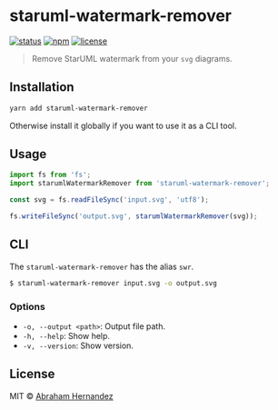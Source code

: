 # staruml-watermark-remover

[![status](https://github.com/abranhe/staruml-watermark-remover/workflows/build/badge.svg)](https://github.com/abranhe/staruml-watermark-remover/actions)
[![npm](https://img.shields.io/npm/v/staruml-watermark-remover)](https://npmjs.org/staruml-watermark-remover)
[![license](https://img.shields.io/npm/l/staruml-watermark-remover)](https://npmjs.org/staruml-watermark-remover)

> Remove StarUML watermark from your `svg` diagrams.

## Installation

```bash
yarn add staruml-watermark-remover
```

Otherwise install it globally if you want to use it as a CLI tool.

## Usage

```js
import fs from 'fs';
import starumlWatermarkRemover from 'staruml-watermark-remover';

const svg = fs.readFileSync('input.svg', 'utf8');

fs.writeFileSync('output.svg', starumlWatermarkRemover(svg));
```

## CLI

The `staruml-watermark-remover` has the alias `swr`.

```bash
$ staruml-watermark-remover input.svg -o output.svg
```

### Options

- `-o, --output <path>`: Output file path.
- `-h, --help`: Show help.
- `-v, --version`: Show version.

## License

MIT © [Abraham Hernandez](https://abranhe.com)
